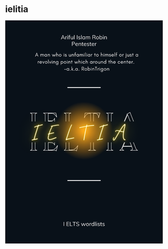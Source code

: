 # ielitia
<p align="center"><img alt="https://raw.githubusercontent.com/RobinTrigon/ielitia/main/ieltiaCover.pdf.png" width="1000px" src="https://raw.githubusercontent.com/RobinTrigon/ielitia/main/ieltiaCover.pdf.png" /></p>


